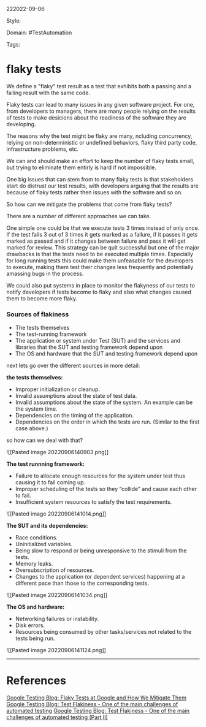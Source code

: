 222022-09-06

Style: 

Domain: #TestAutomation 

Tags:

# flaky tests
We define a "flaky" test result as a test that exhibits both a passing and a failing result with the same code.

Flaky tests can lead to many issues in any given software project. For one, from developers to managers, there are many people relying on the results of tests to make desicions about the readiness of the software they are developing.

The reasons why the test might be flaky are many, ncluding concurrency, relying on non-deterministic or undefined behaviors, flaky third party code, infrastructure problems, etc.

We can and should make an effort to keep the number of flaky tests small, but trying to eliminate them entirly is hard if not impossible. 

One big issues that can stem from to many flaky tests is that stakeholders start do distrust our test results, with developers arguing that the results are because of flaky tests rather then issues with the software and so on.

So how can we mitigate the problems that come from flaky tests?

There are a number of different approaches we can take. 

One simple one could be that we execute tests 3 times instead of only once. If the test fails 3 out of 3 times it gets marked as a failure, if it passes it gets marked as passed and if it changes between failure and pass it will get marked for review. This strategy can be quit successful but one of the major drawbacks is that the tests need to be executed multiple times. Especially for long running tests this could make them unfeasable for the developers to execute, making them test their changes less frequently and potentially amassing bugs in the process.

We could also put systems in place to monitor the flakyness of our tests to notify developers if tests become to flaky and also what changes caused them to become more flaky.

### Sources of flakiness
-   The tests themselves
-   The test-running framework
-   The application or system under Test (SUT) and the services and libraries that the SUT and testing framework depend upon
-   The OS and hardware that the SUT and testing framework depend upon

next lets go over the different sources in more detail:

**the tests themselves:**
-   Improper initialization or cleanup.
-   Invalid assumptions about the state of test data.
-   Invalid assumptions about the state of the system. An example can be the system time.
-   Dependencies on the timing of the application.
-   Dependencies on the order in which the tests are run. (Similar to the first case above.)

so how can we deal with that?

![[Pasted image 20220906140903.png]]

**The test runnning framework:**
-   Failure to allocate enough resources for the system under test thus causing it to fail coming up. 
-   Improper scheduling of the tests so they “collide” and cause each other to fail.
-   Insufficient system resources to satisfy the test requirements.

![[Pasted image 20220906141014.png]]

**The SUT and its dependencies:**
-   Race conditions.
-   Uninitialized variables.
-   Being slow to respond or being unresponsive to the stimuli from the tests.
-   Memory leaks.
-   Oversubscription of resources.
-   Changes to the application (or dependent services) happening at a different pace than those to the corresponding tests.

![[Pasted image 20220906141034.png]]

**The OS and hardware:**
-   Networking failures or instability.
-   Disk errors.
-   Resources being consumed by other tasks/services not related to the tests being run.

![[Pasted image 20220906141124.png]]


___
# References
[Google Testing Blog: Flaky Tests at Google and How We Mitigate Them](https://testing.googleblog.com/2016/05/flaky-tests-at-google-and-how-we.html)
[Google Testing Blog: Test Flakiness - One of the main challenges of automated testing](https://testing.googleblog.com/2020/12/test-flakiness-one-of-main-challenges.html)
[Google Testing Blog: Test Flakiness - One of the main challenges of automated testing (Part II)](https://testing.googleblog.com/2021/03/test-flakiness-one-of-main-challenges.html)